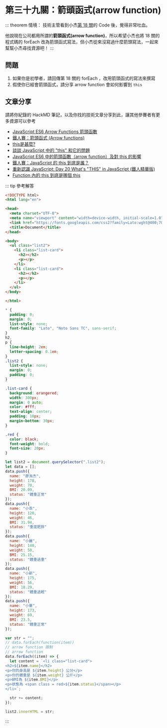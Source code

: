 # 第三十九關：箭頭函式(arrow function)

::: theorem 情境：
技術主管看到小杰[第 18 關](https://hackmd.io/@YmcMgo-NSKOqgTGAjl_5tg/Sk-_oGL2U/https%3A%2F%2Fhackmd.io%2FjXltRFJ4SEufv6LyFZZ4zQ)的 Code 後，覺得非常吐血。

他說現在公司都用所謂的**箭頭函式(arrow function)**，所以希望小杰也將 18 關的程式碼的 forEach 改為箭頭函式寫法，但小杰從來沒寫過什麼箭頭寫法，一起來幫幫小杰尋找資源吧！
:::

## 問題

1. 如果你是初學者，請回傳第 18 關的 forEach ，改用箭頭函式的寫法來撰寫
2. 假使你已經會箭頭函式，請分享 arrow function 會如何影響到 `this`

## 文章分享

請將你紀錄的 HackMD 筆記，以及你找的技術文章分享到此，讓其他參賽者有更多資源可以參考

* [JavaScript ES6 Arrow Functions 箭頭函數](https://www.fooish.com/javascript/ES6/arrow-functions.html)
* [鐵人賽：箭頭函式 (Arrow functions)](https://wcc723.github.io/javascript/2017/12/21/javascript-es6-arrow-function/)
* [this是甚麼?](https://grantliblog.wordpress.com/2020/01/23/this-%E6%98%AF%E4%BB%80%E9%BA%BC%EF%BC%9F-%E8%AB%87%E8%AB%87javascript%E7%9A%84this/)
* [談談 JavaScript 中的 "this" 和它的問題](https://pjchender.blogspot.com/2016/03/javascriptthisbug.html)
* [ JavaScript ES6 中的箭頭函數（arrow function）及對 this 的影響](https://pjchender.blogspot.com/2017/01/es6-arrow-function.html)
* [鐵人賽：JavaScript 的 this 到底是誰？](https://wcc723.github.io/javascript/2017/12/12/javascript-this/)
* [重新認識 JavaScript: Day 20 What's "THIS" in JavaScript (鐵人精華版)](https://ithelp.ithome.com.tw/articles/10193193)
* [Function 內的 this 到底是哪個 this](https://www.spreered.com/arrow-function-this/)

::: tip 參考解答
``` html
<!DOCTYPE html>
<html lang="en">

<head>
  <meta charset="UTF-8">
  <meta name="viewport" content="width=device-width, initial-scale=1.0">
  <link href="https://fonts.googleapis.com/css2?family=Lato:wght@400;700&family=Noto+Sans+TC:wght@400;500;700&display=swap" rel="stylesheet">
  <title>Document</title>
</head>

<body>
  <ul class="list2">
    <li class="list-card">
      <h2></h2>
      <p></p>
    </li>
    <li class="list-card">
      <h2></h2>
      <p></p>
    </li>
  </ul>
</body>

</html>
```

``` css
* {
  padding: 0;
  margin: 0;
  list-style: none;
  font-family: "Lato", "Noto Sans TC", sans-serif;
}
h2,
p {
  line-height: 2em;
  letter-spacing: 0.1em;
}
.list2 {
  list-style: none;
  margin: 0;
  padding: 0;
}

.list-card {
  background: orangered;
  width: 300px;
  margin: 0 auto;
  color: #fff;
  text-align: center;
  padding: 10px;
  margin-bottom: 30px;
}

.red {
  color: black;
  font-weight: bold;
  font-size: 20px;
}
```

``` js
let list2 = document.querySelector(".list2");
let data = [];
data.push({
  name: "廖洧杰",
  height: 178,
  weight: 70,
  BMI: 20.09,
  status: "體重正常"
});
data.push({
  name: "小乖",
  height: 120,
  weight: 46,
  BMI: 31.94,
  status: "重度肥胖"
});
data.push({
  name: "小麗",
  height: 140,
  weight: 50,
  BMI: 25.15,
  status: "體重過重"
});
data.push({
  name: "小新",
  height: 175,
  weight: 56,
  BMI: 18.29,
  status: "體重過輕"
});
data.push({
  name: "小華",
  height: 173,
  weight: 69,
  BMI: 23.5,
  status: "體重正常"
});

var str = "";
// data.forEach(function(item))
// arrow function 限制
// arrow function
data.forEach((item) => {
  let content = `<li class="list-card">
<h2>${item.name}</h2>
<p>你的身高是 ${item.height} 公分</p>
<p>你的體重是 ${item.weight} 公斤</p>
<p>BMI為 ${item.BMI}</p>
<p>狀態為 <span class = red>${item.status}</span></p>
</li>`;

  str += content;
});

list2.innerHTML = str;
```
:::